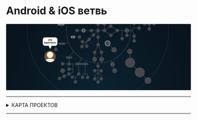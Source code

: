 # Android & iOS ветвь #


![ios and android branch](./ios_android.gif)

---

<details>
<summary> КАРТА ПРОЕКТОВ </summary>
![map Holy_Graph](../Holy_Graph.png)
</details>

---

